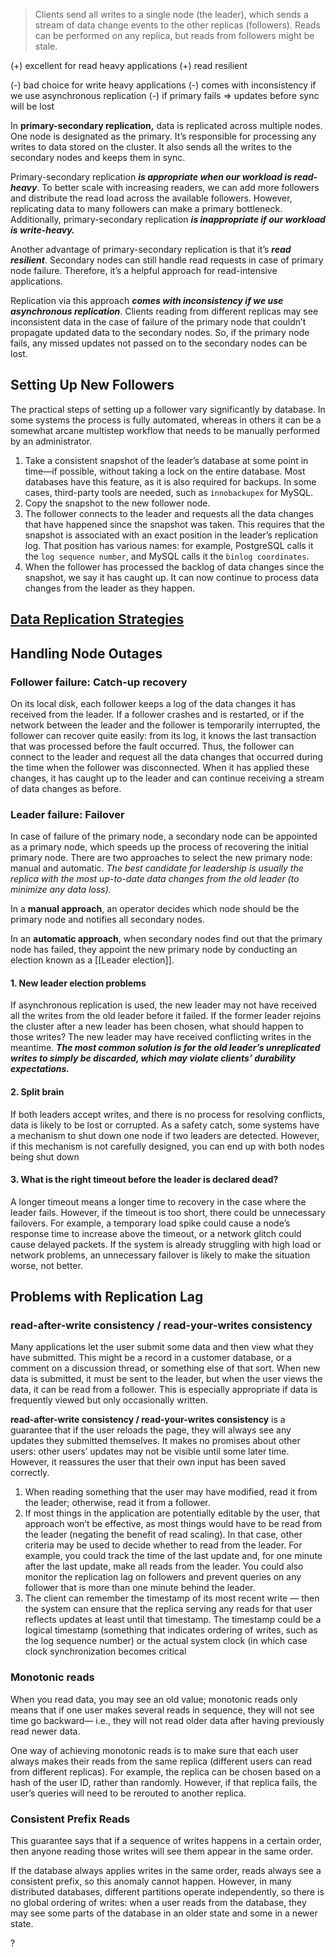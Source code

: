 > Clients send all writes to a single node (the leader), which sends a stream of data change events to the other replicas (followers). Reads can be performed on any replica, but reads from followers might be stale.

(+) excellent for read heavy applications
(+) read resilient

(-) bad choice for write heavy applications
(-) comes with inconsistency if we use asynchronous replication
(-) if primary fails => updates before sync will be lost

In **primary-secondary replication,** data is replicated across multiple nodes. One node is designated as the primary. It’s responsible for processing any writes to data stored on the cluster. It also sends all the writes to the secondary nodes and keeps them in sync.

Primary-secondary replication ***is appropriate when our workload is read-heavy***. To better scale with increasing readers, we can add more followers and distribute the read load across the available followers. However, replicating data to many followers can make a primary bottleneck. Additionally, primary-secondary replication ***is inappropriate if our workload is write-heavy.***

Another advantage of primary-secondary replication is that it’s ***read resilient***. Secondary nodes can still handle read requests in case of primary node failure. Therefore, it’s a helpful approach for read-intensive applications.

Replication via this approach ***comes with inconsistency if we use asynchronous replication***. Clients reading from different replicas may see inconsistent data in the case of failure of the primary node that couldn’t propagate updated data to the secondary nodes. So, if the primary node fails, any missed updates not passed on to the secondary nodes can be lost.
## Setting Up New Followers

The practical steps of setting up a follower vary significantly by database. In some systems the process is fully automated, whereas in others it can be a somewhat arcane multistep workflow that needs to be manually performed by an administrator.

1. Take a consistent snapshot of the leader’s database at some point in time—if possible, without taking a lock on the entire database. Most databases have this feature, as it is also required for backups. In some cases, third-party tools are needed, such as `innobackupex` for MySQL.
2. Copy the snapshot to the new follower node.
3. The follower connects to the leader and requests all the data changes that have happened since the snapshot was taken. This requires that the snapshot is associated with an exact position in the leader’s replication log. That position has various names: for example, PostgreSQL calls it the `log sequence number`, and MySQL calls it the `binlog coordinates`.
4. When the follower has processed the backlog of data changes since the snapshot, we say it has caught up. It can now continue to process data changes from the leader as they happen.
## [Data Replication Strategies](Data%20Replication%20Strategies.md)
## Handling Node Outages

### Follower failure: Catch-up recovery

On its local disk, each follower keeps a log of the data changes it has received from the leader. If a follower crashes and is restarted, or if the network between the leader and the follower is temporarily interrupted, the follower can recover quite easily: from its log, it knows the last transaction that was processed before the fault occurred. Thus, the follower can connect to the leader and request all the data changes that occurred during the time when the follower was disconnected. When it has applied these changes, it has caught up to the leader and can continue receiving a stream of data changes as before.
### Leader failure: Failover

In case of failure of the primary node, a secondary node can be appointed as a primary node, which speeds up the process of recovering the initial primary node. There are two approaches to select the new primary node: manual and automatic. *The best candidate for leadership is usually the replica with the most up-to-date data changes from the old leader (to minimize any data loss).*

In a **manual approach**, an operator decides which node should be the primary node and notifies all secondary nodes.

In an **automatic approach**, when secondary nodes find out that the primary node has failed, they appoint the new primary node by conducting an election known as a [[Leader election]].
#### 1. New leader election problems

If asynchronous replication is used, the new leader may not have received all the writes from the old leader before it failed. If the former leader rejoins the cluster after a new leader has been chosen, what should happen to those writes? The new leader may have received conflicting writes in the meantime. ***The most common solution is for the old leader’s unreplicated writes to simply be discarded, which may violate clients’ durability expectations.***
#### 2. Split brain

If both leaders accept writes, and there is no process for resolving conflicts, data is likely to be lost or corrupted. As a safety catch, some systems have a mechanism to shut down one node if two leaders are detected. However, if this mechanism is not carefully designed, you can end up with both nodes being shut down
#### 3. What is the right timeout before the leader is declared dead?

A longer timeout means a longer time to recovery in the case where the leader fails. However, if the timeout is too short, there could be unnecessary failovers. For example, a temporary load spike could cause a node’s response time to increase above the timeout, or a network glitch could cause delayed packets. If the system is already struggling with high load or network problems, an unnecessary failover is likely to make the situation worse, not better.

## Problems with Replication Lag

### read-after-write consistency / read-your-writes consistency

Many applications let the user submit some data and then view what they have submitted. This might be a record in a customer database, or a comment on a discussion thread, or something else of that sort. When new data is submitted, it must be sent to the leader, but when the user views the data, it can be read from a follower. This is especially appropriate if data is frequently viewed but only occasionally written.

**read-after-write consistency / read-your-writes consistency** is a guarantee that if the user reloads the page, they will always see any updates they submitted themselves. It makes no promises about other users: other users’ updates may not be visible until some later time. However, it reassures the user that their own input has been saved correctly.

1. When reading something that the user may have modified, read it from the leader; otherwise, read it from a follower.
2. If most things in the application are potentially editable by the user, that approach won’t be effective, as most things would have to be read from the leader (negating the benefit of read scaling). In that case, other criteria may be used to decide whether to read from the leader. For example, you could track the time of the last update and, for one minute after the last update, make all reads from the leader. You could also monitor the replication lag on followers and prevent queries on any follower that is more than one minute behind the leader.
3. The client can remember the timestamp of its most recent write — then the system can ensure that the replica serving any reads for that user reflects updates at least until that timestamp. The timestamp could be a logical timestamp (something that indicates ordering of writes, such as the log sequence number) or the actual system clock (in which case clock synchronization becomes critical
### Monotonic reads

When you read data, you may see an old value; monotonic reads only means that if one user makes several reads in sequence, they will not see time go backward— i.e., they will not read older data after having previously read newer data.

One way of achieving monotonic reads is to make sure that each user always makes their reads from the same replica (different users can read from different replicas). For example, the replica can be chosen based on a hash of the user ID, rather than randomly. However, if that replica fails, the user’s queries will need to be rerouted to another replica.
### Consistent Prefix Reads

This guarantee says that if a sequence of writes happens in a certain order, then anyone reading those writes will see them appear in the same order. 

If the database always applies writes in the same order, reads always see a consistent prefix, so this anomaly cannot happen. However, in many distributed databases, different partitions operate independently, so there is no global ordering of writes: when a user reads from the database, they may see some parts of the database in an older state and some in a newer state.

?


